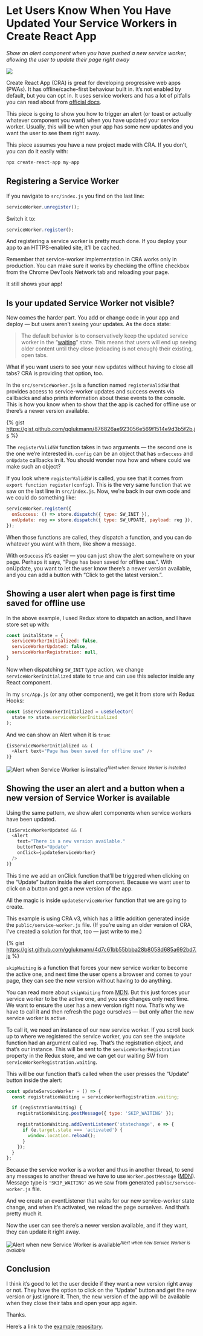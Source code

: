 # Let Users Know When You Have Updated Your Service Workers in Create React App

*Show an alert component when you have pushed a new service worker, allowing the user to update their page right away*

![](./alert.png)

Create React App (CRA) is great for developing progressive web apps (PWAs). It has offline/cache-first behaviour built in. It’s not enabled by default, but you can opt in. It uses service workers and has a lot of pitfalls you can read about from [official docs](https://create-react-app.dev/docs/making-a-progressive-web-app/).

This piece is going to show you how to trigger an alert (or toast or actually whatever component you want) when you have updated your service worker. Usually, this will be when your app has some new updates and you want the user to see them right away.

This piece assumes you have a new project made with CRA. If you don’t, you can do it easily with:

```javascript
npx create-react-app my-app
```

## Registering a Service Worker

If you navigate to `src/index.js` you find on the last line:

```javascript
serviceWorker.unregister();
```

Switch it to:

```javascript
serviceWorker.register();
```

And registering a service worker is pretty much done. If you deploy your app to an HTTPS-enabled site, it’ll be cached.

Remember that service-worker implementation in CRA works only in production. You can make sure it works by checking the offline checkbox from the Chrome DevTools Network tab and reloading your page.

It still shows your app!

## Is your updated Service Worker not visible?

Now comes the harder part. You add or change code in your app and deploy — but users aren’t seeing your updates. As the docs state:
> The default behavior is to conservatively keep the updated service worker in the “[waiting](https://developers.google.com/web/fundamentals/primers/service-workers/lifecycle#waiting)” state. This means that users will end up seeing older content until they close (reloading is not enough) their existing, open tabs.

What if you want users to see your new updates without having to close all tabs? CRA is providing that option, too.

In the `src/serviceWorker.js` is a function named `registerValidSW` that provides access to service-worker updates and success events via callbacks and also prints information about these events to the console. This is how you know when to show that the app is cached for offline use or there’s a newer version available.

{% gist https://gist.github.com/gglukmann/876826ae923056e569f1514e9d3b5f2b.js %}

The `registerValidSW` function takes in two arguments — the second one is the one we’re interested in. `config` can be an object that has `onSuccess` and `onUpdate` callbacks in it. You should wonder now how and where could we make such an object?

If you look where `registerValidSW` is called, you see that it comes from `export function register(config)`. This is the very same function that we saw on the last line in `src/index.js`. Now, we’re back in our own code and we could do something like:

```javascript
serviceWorker.register({
  onSuccess: () => store.dispatch({ type: SW_INIT }),
  onUpdate: reg => store.dispatch({ type: SW_UPDATE, payload: reg }),
});
```

When those functions are called, they dispatch a function, and you can do whatever you want with them, like show a message.

With `onSuccess` it’s easier — you can just show the alert somewhere on your page. Perhaps it says, “Page has been saved for offline use.”. With onUpdate, you want to let the user know there’s a newer version available, and you can add a button with “Click to get the latest version.”.

## Showing a user alert when page is first time saved for offline use

In the above example, I used Redux store to dispatch an action, and I have store set up with:

```javascript
const initalState = {
  serviceWorkerInitialized: false,
  serviceWorkerUpdated: false,
  serviceWorkerRegistration: null,
}
```

Now when dispatching `SW_INIT` type action, we change `serviceWorkerInitialized` state to `true` and can use this selector inside any React component.

In my `src/App.js` (or any other component), we get it from store with Redux Hooks:

```javascript
const isServiceWorkerInitialized = useSelector(
  state => state.serviceWorkerInitialized
);
```

And we can show an Alert when it is `true`:

```javascript
{isServiceWorkerInitialized && (
  <Alert text="Page has been saved for offline use" />
)}
```

![Alert when Service Worker is installed](./alert-first.png)<em><sup>Alert when Service Worker is installed</em></sup>

## Showing the user an alert and a button when a new version of Service Worker is available

Using the same pattern, we show alert components when service workers have been updated.

```javascript
{isServiceWorkerUpdated && (
  <Alert
    text="There is a new version available."
    buttonText="Update"
    onClick={updateServiceWorker}
  />
)}
```

This time we add an onClick function that’ll be triggered when clicking on the “Update” button inside the alert component. Because we want user to click on a button and get a new version of the app.

All the magic is inside `updateServiceWorker` function that we are going to create.

This example is using CRA v3, which has a little addition generated inside the `public/service-worker.js` file. (If you’re using an older version of CRA, I’ve created a solution for that, too — just write to me.)

{% gist https://gist.github.com/gglukmann/4d7c61bb55bbba28b8058d685a692bd7.js %}

`skipWaiting` is a function that forces your new service worker to become the active one, and next time the user opens a browser and comes to your page, they can see the new version without having to do anything.

You can read more about `skipWaiting` from [MDN](https://developer.mozilla.org/en-US/docs/Web/API/ServiceWorkerGlobalScope/skipWaiting). But this just forces your service worker to be the active one, and you see changes only next time. We want to ensure the user has a new version right now. That’s why we have to call it and then refresh the page ourselves — but only after the new service worker is active.

To call it, we need an instance of our new service worker. If you scroll back up to where we registered the service worker, you can see the `onUpdate` function had an argument called `reg`. That’s the registration object, and that’s our instance. This will be sent to the `serviceWorkerRegistration` property in the Redux store, and we can get our waiting SW from `serviceWorkerRegistration.waiting`.

This will be our function that’s called when the user presses the “Update” button inside the alert:

```javascript
const updateServiceWorker = () => {
  const registrationWaiting = serviceWorkerRegistration.waiting;

  if (registrationWaiting) {
    registrationWaiting.postMessage({ type: 'SKIP_WAITING' });

    registrationWaiting.addEventListener('statechange', e => {
      if (e.target.state === 'activated') {
        window.location.reload();
      }
    });
  }
};
```

Because the service worker is a worker and thus in another thread, to send any messages to another thread we have to use `Worker.postMessage` ([MDN](https://developer.mozilla.org/en-US/docs/Web/API/Worker/postMessage)). Message type is `'SKIP_WAITING'` as we saw from generated `public/service-worker.js` file.

And we create an eventListener that waits for our new service-worker state change, and when it’s activated, we reload the page ourselves. And that’s pretty much it.

Now the user can see there’s a newer version available, and if they want, they can update it right away.

![Alert when new Service Worker is available](./alert-new-version.png)<em><sup>Alert when new Service Worker is available</sup></em>

## Conclusion

I think it’s good to let the user decide if they want a new version right away or not. They have the option to click on the “Update” button and get the new version or just ignore it. Then, the new version of the app will be available when they close their tabs and open your app again.

Thanks.

Here’s a link to the [example repository](https://github.com/gglukmann/cra-sw).
